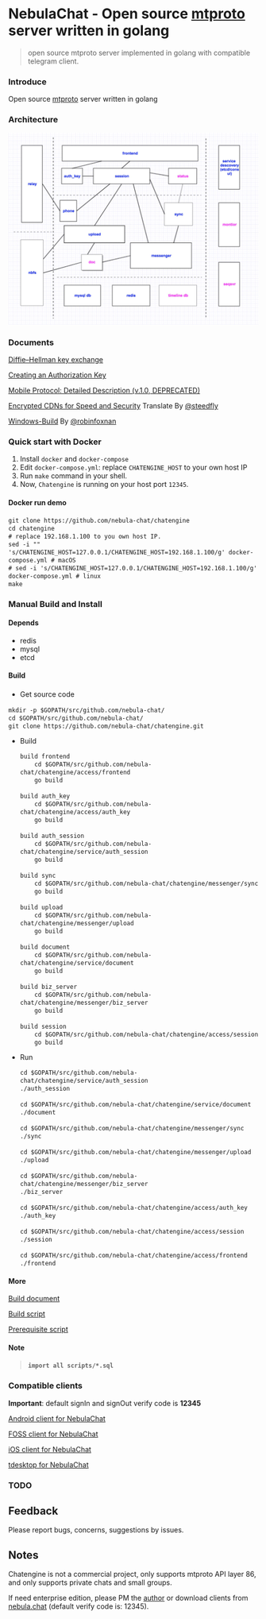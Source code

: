 # NebulaChat - Open source [mtproto](https://core.telegram.org/mtproto) server written in golang
> open source mtproto server implemented in golang with compatible telegram client.

### Introduce
Open source [mtproto](https://core.telegram.org/mtproto) server written in golang

### Architecture
![Architecture](doc/image/architecture-001.jpeg)

### Documents
[Diffie–Hellman key exchange](doc/dh-key-exchange.md)

[Creating an Authorization Key](doc/Creating_an_Authorization_Key.md)

[Mobile Protocol: Detailed Description (v.1.0, DEPRECATED)](doc/Mobile_Protocol-Detailed_Description_v.1.0_DEPRECATED.md)

[Encrypted CDNs for Speed and Security](doc/cdn.md) Translate By [@steedfly](https://github.com/steedfly)

[Windows-Build](doc/windows-build.md) By [@robinfoxnan](https://github.com/robinfoxnan)

### Quick start with Docker

1. Install `docker` and `docker-compose`
2. Edit `docker-compose.yml`: replace `CHATENGINE_HOST` to your own host IP
3. Run `make` command in your shell.
4. Now, `Chatengine` is running on your host port `12345`.

#### Docker run demo

```shell
git clone https://github.com/nebula-chat/chatengine
cd chatengine
# replace 192.168.1.100 to you own host IP.
sed -i "" 's/CHATENGINE_HOST=127.0.0.1/CHATENGINE_HOST=192.168.1.100/g' docker-compose.yml # macOS
# sed -i 's/CHATENGINE_HOST=127.0.0.1/CHATENGINE_HOST=192.168.1.100/g' docker-compose.yml # linux
make
```

### Manual Build and Install
#### Depends
- redis
- mysql
- etcd

#### Build

- Get source code　
```
mkdir -p $GOPATH/src/github.com/nebula-chat/
cd $GOPATH/src/github.com/nebula-chat/
git clone https://github.com/nebula-chat/chatengine.git

```

- Build
    ```
    build frontend
        cd $GOPATH/src/github.com/nebula-chat/chatengine/access/frontend
        go build
    
    build auth_key
        cd $GOPATH/src/github.com/nebula-chat/chatengine/access/auth_key
        go build

    build auth_session
        cd $GOPATH/src/github.com/nebula-chat/chatengine/service/auth_session
        go build
        
    build sync
        cd $GOPATH/src/github.com/nebula-chat/chatengine/messenger/sync
        go build
    
    build upload
        cd $GOPATH/src/github.com/nebula-chat/chatengine/messenger/upload
        go build
    
    build document
        cd $GOPATH/src/github.com/nebula-chat/chatengine/service/document
        go build

    build biz_server
        cd $GOPATH/src/github.com/nebula-chat/chatengine/messenger/biz_server
        go build
        
    build session
        cd $GOPATH/src/github.com/nebula-chat/chatengine/access/session
        go build
    ```

- Run
    ```
    cd $GOPATH/src/github.com/nebula-chat/chatengine/service/auth_session
    ./auth_session
    
    cd $GOPATH/src/github.com/nebula-chat/chatengine/service/document
    ./document

    cd $GOPATH/src/github.com/nebula-chat/chatengine/messenger/sync
    ./sync
    
    cd $GOPATH/src/github.com/nebula-chat/chatengine/messenger/upload
    ./upload

    cd $GOPATH/src/github.com/nebula-chat/chatengine/messenger/biz_server
    ./biz_server

    cd $GOPATH/src/github.com/nebula-chat/chatengine/access/auth_key
    ./auth_key

    cd $GOPATH/src/github.com/nebula-chat/chatengine/access/session
    ./session
    
    cd $GOPATH/src/github.com/nebula-chat/chatengine/access/frontend
    ./frontend
    ```

#### More
[Build document](doc/build.md)

[Build script](scripts/build.sh)

[Prerequisite script](scripts/prerequisite.sh)


#### **Note**
> **`import all scripts/*.sql`**

### Compatible clients
**Important**: default signIn and signOut verify code is **12345**

[Android client for NebulaChat](https://github.com/nebula-chat/chatengine/tree/master/clients/Telegram-Android)

[FOSS client for NebulaChat](https://github.com/nebula-chat/chatengine/tree/master/clients/Telegram-FOSS)

[iOS client for NebulaChat](https://github.com/nebula-chat/chatengine/tree/master/clients/Telegram-iOS)

[tdesktop for NebulaChat](https://github.com/nebula-chat/chatengine/tree/master/clients/tdesktop)


### TODO

## Feedback
Please report bugs, concerns, suggestions by issues.

## Notes
Chatengine is not a commercial project, only supports mtproto API layer 86, and only supports private chats and small groups. 

If need enterprise edition, please PM the [author](https://t.me/benqi) or download clients from [nebula.chat](https://nebula.chat) (default verify code is: 12345).
